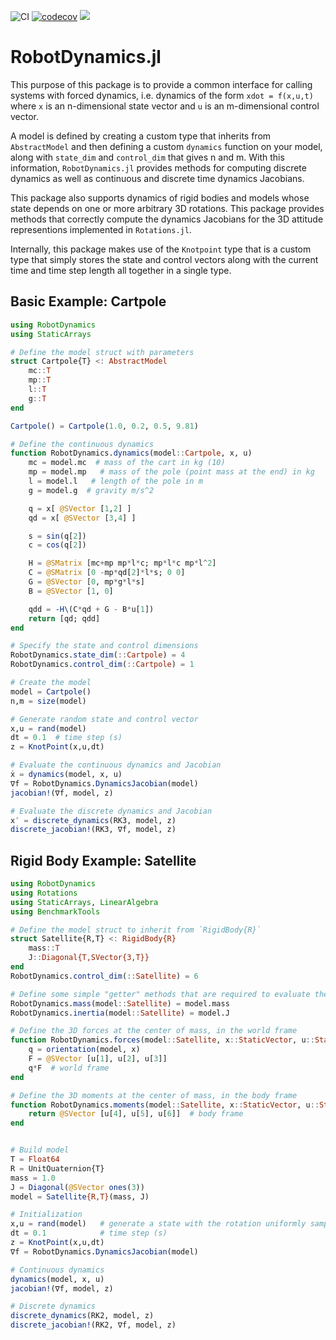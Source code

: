 ![CI](https://github.com/RoboticExplorationLab/RobotDynamics.jl/workflows/CI/badge.svg)
[![codecov](https://codecov.io/gh/RoboticExplorationLab/RobotDynamics.jl/branch/master/graph/badge.svg)](https://codecov.io/gh/RoboticExplorationLab/RobotDynamics.jl)
[![](https://img.shields.io/badge/docs-dev-blue.svg)](https://RoboticExplorationLab.github.io/RobotDynamics.jl/dev)

# RobotDynamics.jl

This purpose of this package is to provide a common interface for calling systems with
forced dynamics, i.e. dynamics of the form `xdot = f(x,u,t)` where `x` is an n-dimensional
state vector and `u` is an m-dimensional control vector.

A model is defined by creating a custom type that inherits from `AbstractModel` and then
defining a custom `dynamics` function on your model, along with `state_dim` and `control_dim` that
gives n and m. With this information, `RobotDynamics.jl` provides methods for computing discrete
dynamics as well as continuous and discrete time dynamics Jacobians.

This package also supports dynamics of rigid bodies and models whose state depends on one or more arbitrary 3D rotations. 
This package provides methods that correctly
compute the dynamics Jacobians for the 3D attitude representions implemented in
`Rotations.jl`.

Internally, this package makes use of the `Knotpoint` type that is a custom type that simply
stores the state and control vectors along with the current time and time step length all
together in a single type.

## Basic Example: Cartpole
```julia
using RobotDynamics
using StaticArrays

# Define the model struct with parameters
struct Cartpole{T} <: AbstractModel
    mc::T
    mp::T
    l::T
    g::T
end

Cartpole() = Cartpole(1.0, 0.2, 0.5, 9.81)

# Define the continuous dynamics
function RobotDynamics.dynamics(model::Cartpole, x, u)
    mc = model.mc  # mass of the cart in kg (10)
    mp = model.mp   # mass of the pole (point mass at the end) in kg
    l = model.l   # length of the pole in m
    g = model.g  # gravity m/s^2

    q = x[ @SVector [1,2] ]
    qd = x[ @SVector [3,4] ]

    s = sin(q[2])
    c = cos(q[2])

    H = @SMatrix [mc+mp mp*l*c; mp*l*c mp*l^2]
    C = @SMatrix [0 -mp*qd[2]*l*s; 0 0]
    G = @SVector [0, mp*g*l*s]
    B = @SVector [1, 0]

    qdd = -H\(C*qd + G - B*u[1])
    return [qd; qdd]
end

# Specify the state and control dimensions
RobotDynamics.state_dim(::Cartpole) = 4
RobotDynamics.control_dim(::Cartpole) = 1

# Create the model
model = Cartpole()
n,m = size(model)

# Generate random state and control vector
x,u = rand(model)
dt = 0.1  # time step (s)
z = KnotPoint(x,u,dt)

# Evaluate the continuous dynamics and Jacobian
ẋ = dynamics(model, x, u)
∇f = RobotDynamics.DynamicsJacobian(model)
jacobian!(∇f, model, z)

# Evaluate the discrete dynamics and Jacobian
x′ = discrete_dynamics(RK3, model, z)
discrete_jacobian!(RK3, ∇f, model, z)
```


## Rigid Body Example: Satellite
```julia
using RobotDynamics
using Rotations
using StaticArrays, LinearAlgebra
using BenchmarkTools

# Define the model struct to inherit from `RigidBody{R}`
struct Satellite{R,T} <: RigidBody{R}
    mass::T
    J::Diagonal{T,SVector{3,T}}
end
RobotDynamics.control_dim(::Satellite) = 6

# Define some simple "getter" methods that are required to evaluate the dynamics
RobotDynamics.mass(model::Satellite) = model.mass
RobotDynamics.inertia(model::Satellite) = model.J

# Define the 3D forces at the center of mass, in the world frame
function RobotDynamics.forces(model::Satellite, x::StaticVector, u::StaticVector)
    q = orientation(model, x)
    F = @SVector [u[1], u[2], u[3]]
    q*F  # world frame
end

# Define the 3D moments at the center of mass, in the body frame
function RobotDynamics.moments(model::Satellite, x::StaticVector, u::StaticVector)
    return @SVector [u[4], u[5], u[6]]  # body frame
end


# Build model
T = Float64
R = UnitQuaternion{T}
mass = 1.0
J = Diagonal(@SVector ones(3))
model = Satellite{R,T}(mass, J)

# Initialization
x,u = rand(model)   # generate a state with the rotation uniformly sampled from the space of rotations
dt = 0.1            # time step (s)
z = KnotPoint(x,u,dt)
∇f = RobotDynamics.DynamicsJacobian(model)

# Continuous dynamics
dynamics(model, x, u)
jacobian!(∇f, model, z)

# Discrete dynamics
discrete_dynamics(RK2, model, z)
discrete_jacobian!(RK2, ∇f, model, z)
```
